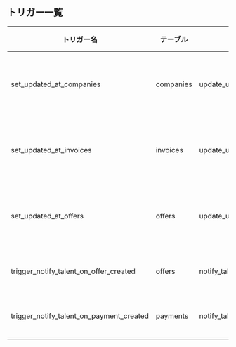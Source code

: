 ## トリガー一覧

| トリガー名                             | テーブル    | 関数名                          | 内容           |
|----------------------------------------|-------------|----------------------------------|----------------|
| set_updated_at_companies               | companies   | update_updated_at_column         | 更新時刻更新   |
| set_updated_at_invoices                | invoices    | update_updated_at_column         | 更新時刻更新   |
| set_updated_at_offers                  | offers      | update_updated_at_column         | 更新時刻更新   |
| trigger_notify_talent_on_offer_created| offers      | notify_talent_on_offer_created   | 通知挿入       |
| trigger_notify_talent_on_payment_created| payments  | notify_talent_on_payment_created | 通知挿入       |